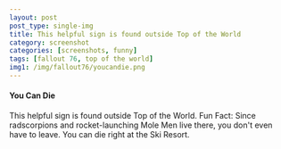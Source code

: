 ```yaml
---
layout: post
post_type: single-img
title: This helpful sign is found outside Top of the World
category: screenshot
categories: [screenshots, funny]
tags: [fallout 76, top of the world]
img1: /img/fallout76/youcandie.png
---
```

#### You Can Die

This helpful sign is found outside Top of the World. Fun Fact: Since radscorpions and rocket-launching Mole Men live there, you don't even have to leave. You can die right at the Ski Resort.
